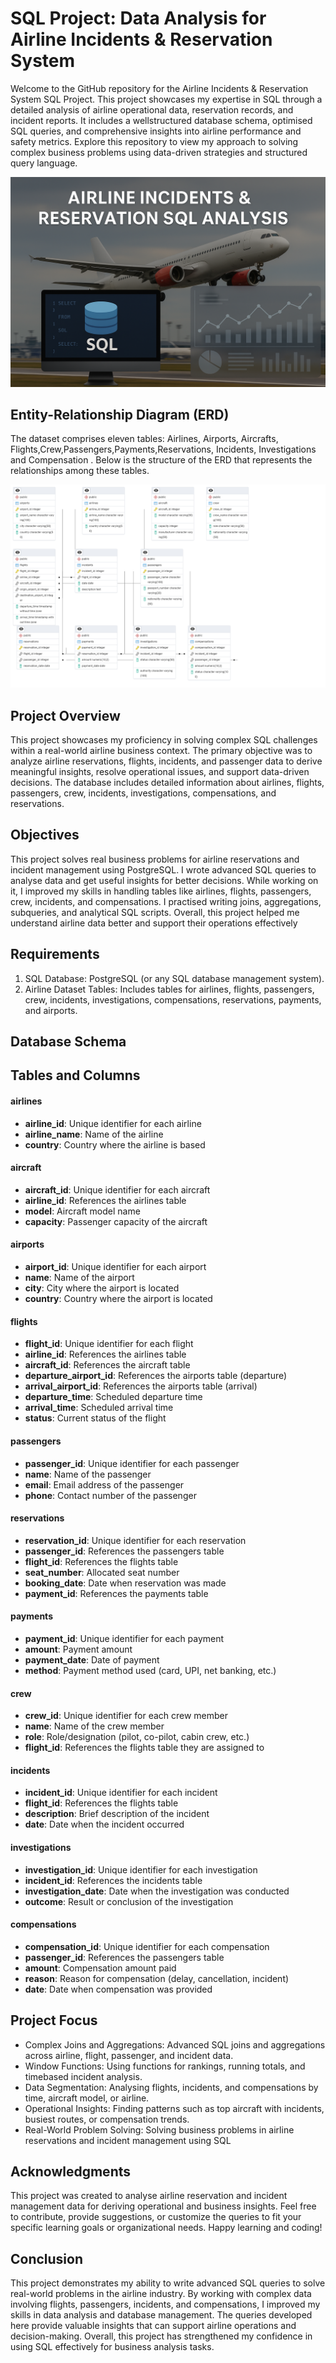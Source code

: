  # **SQL Project: Data Analysis for Airline Incidents & Reservation System**

Welcome to the GitHub repository for the Airline Incidents & Reservation System SQL
Project. This project showcases my expertise in SQL through a detailed analysis of
airline operational data, reservation records, and incident reports. It includes a wellstructured database schema, optimised SQL queries, and comprehensive insights into
airline performance and safety metrics. Explore this repository to view my approach to
solving complex business problems using data-driven strategies and structured query
language.


![AI&RS](https://github.com/varshuu69/AIRLINE_DATA_ANALYSIS_SQL_PROJECT/blob/main/ai%26rs%20review%20diagram.png?raw=true)



## **Entity-Relationship Diagram (ERD)**

The dataset comprises eleven tables:
Airlines, Airports, Aircrafts, Flights,Crew,Passengers,Payments,Reservations,
Incidents, Investigations and Compensation . Below is the structure of the ERD that
represents the relationships among these tables.



![ERD](https://github.com/varshuu69/AIRLINE_DATA_ANALYSIS_SQL_PROJECT/blob/main/ERD.png?raw=true)

## **Project Overview**

This project showcases my proficiency in solving complex SQL challenges within a
real-world airline business context. The primary objective was to analyze airline
reservations, flights, incidents, and passenger data to derive meaningful insights,
resolve operational issues, and support data-driven decisions. The database
includes detailed information about airlines, flights, passengers, crew, incidents,
investigations, compensations, and reservations.

## **Objectives**

This project solves real business problems for airline reservations and incident
management using PostgreSQL. I wrote advanced SQL queries to analyse data and
get useful insights for better decisions. While working on it, I improved my skills in
handling tables like airlines, flights, passengers, crew, incidents, and compensations.
I practised writing joins, aggregations, subqueries, and analytical SQL scripts.
Overall, this project helped me understand airline data better and support their
operations effectively

## **Requirements**

1. SQL Database: PostgreSQL (or any SQL database management system).
2. Airline Dataset Tables: Includes tables for airlines, flights, passengers, crew,
incidents, investigations, compensations, reservations, payments, and airports.

## **Database Schema**

## **Tables and Columns**

  #### airlines
- **airline_id**: Unique identifier for each airline
- **airline_name**: Name of the airline
- **country**: Country where the airline is based

#### aircraft
- **aircraft_id**: Unique identifier for each aircraft
- **airline_id**: References the airlines table
- **model**: Aircraft model name
- **capacity**: Passenger capacity of the aircraft

#### airports
- **airport_id**: Unique identifier for each airport
- **name**: Name of the airport
- **city**: City where the airport is located
- **country**: Country where the airport is located

#### flights
- **flight_id**: Unique identifier for each flight
- **airline_id**: References the airlines table
- **aircraft_id**: References the aircraft table
- **departure_airport_id**: References the airports table (departure)
- **arrival_airport_id**: References the airports table (arrival)
- **departure_time**: Scheduled departure time
- **arrival_time**: Scheduled arrival time
- **status**: Current status of the flight

#### passengers
- **passenger_id**: Unique identifier for each passenger
- **name**: Name of the passenger
- **email**: Email address of the passenger
- **phone**: Contact number of the passenger

#### reservations
- **reservation_id**: Unique identifier for each reservation
- **passenger_id**: References the passengers table
- **flight_id**: References the flights table
- **seat_number**: Allocated seat number
- **booking_date**: Date when reservation was made
- **payment_id**: References the payments table

#### payments
- **payment_id**: Unique identifier for each payment
- **amount**: Payment amount
- **payment_date**: Date of payment
- **method**: Payment method used (card, UPI, net banking, etc.)

#### crew
- **crew_id**: Unique identifier for each crew member
- **name**: Name of the crew member
- **role**: Role/designation (pilot, co-pilot, cabin crew, etc.)
- **flight_id**: References the flights table they are assigned to

#### incidents
- **incident_id**: Unique identifier for each incident
- **flight_id**: References the flights table
- **description**: Brief description of the incident
- **date**: Date when the incident occurred

#### investigations
- **investigation_id**: Unique identifier for each investigation
- **incident_id**: References the incidents table
- **investigation_date**: Date when the investigation was conducted
- **outcome**: Result or conclusion of the investigation

#### compensations
- **compensation_id**: Unique identifier for each compensation
- **passenger_id**: References the passengers table
- **amount**: Compensation amount paid
- **reason**: Reason for compensation (delay, cancellation, incident)
- **date**: Date when compensation was provided


## **Project Focus**

-  Complex Joins and Aggregations: Advanced SQL joins and aggregations
   across airline, flight, passenger, and incident data.
-  Window Functions: Using functions for rankings, running totals, and timebased incident analysis.
-  Data Segmentation: Analysing flights, incidents, and compensations by time,
   aircraft model, or airline.
-  Operational Insights: Finding patterns such as top aircraft with incidents,
   busiest routes, or compensation trends.
-  Real-World Problem Solving: Solving business problems in airline
   reservations and incident management using SQL

## **Acknowledgments**

This project was created to analyse airline reservation and incident management
data for deriving operational and business insights. Feel free to contribute, provide
suggestions, or customize the queries to fit your specific learning goals or
organizational needs. Happy learning and coding!

## **Conclusion**

This project demonstrates my ability to write advanced SQL queries to solve real-world
problems in the airline industry. By working with complex data involving flights,
passengers, incidents, and compensations, I improved my skills in data analysis and
database management. The queries developed here provide valuable insights that
can support airline operations and decision-making. Overall, this project has
strengthened my confidence in using SQL effectively for business analysis tasks.
